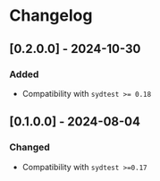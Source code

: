 # Changelog

## [0.2.0.0] - 2024-10-30

### Added

* Compatibility with `sydtest >= 0.18`

## [0.1.0.0] - 2024-08-04

### Changed

* Compatibility with `sydtest >=0.17`
